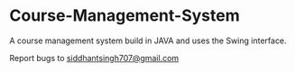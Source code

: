 # Course-Management-System

A course management system build in JAVA and uses the Swing interface.

Report bugs to [siddhantsingh707@gmail.com](mailto:siddhantsingh707@gmailcom)
